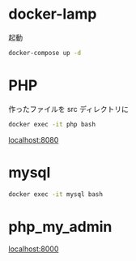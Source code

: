 # docker-lamp
起動
```bash
docker-compose up -d
```


# PHP
作ったファイルを src ディレクトリに
```bash
docker exec -it php bash
```
[localhost:8080](https://localhost:8080)

# mysql
```bash
docker exec -it mysql bash
```

# php_my_admin
[localhost:8000](https://localhost:8000)
